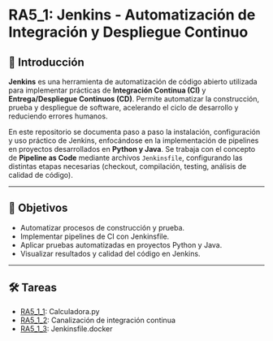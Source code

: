 # RA5_1: Jenkins - Automatización de Integración y Despliegue Continuo

## 📌 Introducción

**Jenkins** es una herramienta de automatización de código abierto utilizada para implementar prácticas de **Integración Continua (CI)** y **Entrega/Despliegue Continuos (CD)**. Permite automatizar la construcción, prueba y despliegue de software, acelerando el ciclo de desarrollo y reduciendo errores humanos.

En este repositorio se documenta paso a paso la instalación, configuración y uso práctico de Jenkins, enfocándose en la implementación de pipelines en proyectos desarrollados en **Python y Java**. Se trabaja con el concepto de **Pipeline as Code** mediante archivos `Jenkinsfile`, configurando las distintas etapas necesarias (checkout, compilación, testing, análisis de calidad de código).

---

## 🎯 Objetivos

- Automatizar procesos de construcción y prueba.
- Implementar pipelines de CI con Jenkinsfile.
- Aplicar pruebas automatizadas en proyectos Python y Java.
- Visualizar resultados y calidad del código en Jenkins.

---

## 🛠️ Tareas

* [RA5_1_1](RA5_1_1): Calculadora.py
* [RA5_1_2](RA5_1_2): Canalización de integración continua
* [RA5_1_3](RA5_1_3): Jenkinsfile.docker
